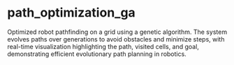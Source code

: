 # path_optimization_ga
Optimized robot pathfinding on a grid using a genetic algorithm. The system evolves paths over generations to avoid obstacles and minimize steps, with real-time visualization highlighting the path, visited cells, and goal, demonstrating efficient evolutionary path planning in robotics.
